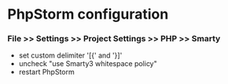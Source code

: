 # PhpStorm configuration
### File >> Settings >> Project Settings >> PHP >> Smarty
* set custom delimiter '[{' and '}]'
* uncheck "use Smarty3 whitespace policy"  
* restart PhpStorm
